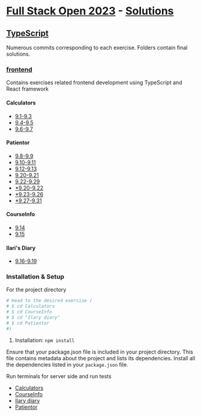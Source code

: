 # [Full Stack Open 2023](https://fullstackopen.com/en/) - [Solutions](https://github.com/z1skgr/FullOpenStack2023/tree/main/Part%209)

## [TypeScript](https://fullstackopen.com/en/part9)
Numerous commits corresponding to each exercise. Folders contain final solutions.


### [frontend](https://github.com/z1skgr/FullOpenStack2023/tree/main/Part%209)
Contains exercises related frontend development using TypeScript and React framework
#### Calculators
* [9.1-9.3](https://fullstackopen.com/en/part9/first_steps_with_type_script#exercises-9-1-9-3)
* [9.4-9.5](https://fullstackopen.com/en/part9/first_steps_with_type_script#exercises-9-4-9-5)
* [9.6-9.7](https://fullstackopen.com/en/part8/database_and_user_administration#exercises-9-6-9-7)

#### Patientor
* [9.8-9.9](https://fullstackopen.com/en/part9/typing_an_express_app#exercises-9-8-9-9)
* [9.10-9.11](https://fullstackopen.com/en/part9/typing_an_express_app#exercises-9-10-9-11)
* [9.12-9.13](https://fullstackopen.com/en/part9/typing_an_express_app#exercises-9-12-9-13)
* [9.20-9.21](https://fullstackopen.com/en/part9/react_with_types#exercises-9-20-9-21)
* [9.22-9.29](https://fullstackopen.com/en/part9/grande_finale_patientor#exercises-9-22-9-29)
* [*9.20-9.22](https://fullstackopen.com/en/part9/legacy_patientor_the_old_material#exercises-9-20-9-22)
* [*9.23-9.26](https://fullstackopen.com/en/part9/legacy_patientor_the_old_material#exercises-9-23-9-26)
* [*9.27-9.31](https://fullstackopen.com/en/part9/legacy_patientor_the_old_material#exercises-9-27-9-31)

#### CourseInfo
* [9.14](https://fullstackopen.com/en/part9/react_with_types#exercise-9-14)
* [9.15](https://fullstackopen.com/en/part9/react_with_types#exercise-9-15)

#### Ilari's Diary
* [9.16-9.19](https://fullstackopen.com/en/part9/react_with_types#exercises-9-16-9-19)


###  Installation & Setup 

For the project directory

```bash
# Head to the desired exercise (
# $ cd Calculators 
# $ cd CourseInfo
# $ cd "Ilary diary"
# $ cd Patientor
#)

```

1. Installation: `npm install`

Ensure that your package.json file is included in your project directory. This file contains metadata about the project and lists its dependencies.
Install all the dependencies listed in your `package.json` file.

Run terminals for server side and run tests
* [Calculators](https://github.com/z1skgr/FullOpenStack2023/tree/main/Part%209/Calculators)
* [CourseInfo](https://github.com/z1skgr/FullOpenStack2023/tree/main/Part%209/courseinfo)
* [Ilary diary](https://github.com/z1skgr/FullOpenStack2023/tree/main/Part%209/Ilari%20diary)
* [Patientor](https://github.com/z1skgr/FullOpenStack2023/tree/main/Part%209/library-frontend)


